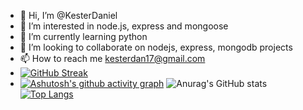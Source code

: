 - 👋 Hi, I’m @KesterDaniel
- 👀 I’m interested in node.js, express and mongoose
- 🌱 I’m currently learning python
- 💞️ I’m looking to collaborate on nodejs, express, mongodb projects
- 📫 How to reach me kesterdan17@gmail.com
- [![GitHub Streak](https://streak-stats.demolab.com/?user=KesterDaniel&theme=dark)](https://git.io/streak-stats)
- [![Ashutosh's github activity graph](https://github-readme-activity-graph.cyclic.app/graph?username=KesterDaniel&theme=react-dark)](https://github.com/ashutosh00710/github-readme-activity-graph)
![Anurag's GitHub stats](https://github-readme-stats.vercel.app/api?username=KesterDaniel&count_private=true&theme=dracula)
[![Top Langs](https://github-readme-stats.vercel.app/api/top-langs/?username=KesterDaniel&layout=compact)](https://github.com/anuraghazra/github-readme-stats)

<!---
KesterDaniel/KesterDaniel is a ✨ special ✨ repository because its `README.md` (this file) appears on your GitHub profile.
You can click the Preview link to take a look at your changes.
--->
